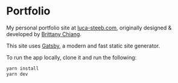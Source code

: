 # Portfolio

My personal portfolio site at [luca-steeb.com](https://luca-steeb.com),
originally designed & developed by [Brittany Chiang](bchiang7/v4).

This site uses [Gatsby](https://www.gatsbyjs.org/), a modern and fast static site generator.

To run the app locally, clone it and run the following:

```bash
yarn install
yarn dev
```
